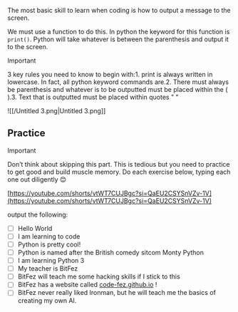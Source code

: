 The most basic skill to learn when coding is how to output a message to the screen.

We must use a function to do this. In python the keyword for this function is `print()`. Python will take whatever is between the parenthesis and output it to the screen.

  

> [!important]  
> 3 key rules you need to know to begin with:1. print is always written in lowercase. In fact, all python keyword commands are.2. There must always be parenthesis and whatever is to be outputted must be placed within the ( ).3. Text that is outputted must be placed within quotes " "  

  

![[/Untitled 3.png|Untitled 3.png]]

## Practice

> [!important]  
> Don’t think about skipping this part. This is tedious but you need to practice to get good and build muscle memory. Do each exercise below, typing each one out diligently 😊  

[https://youtube.com/shorts/vtWT7CUJBgc?si=QaEU2CSYSnVZv-1V](https://youtube.com/shorts/vtWT7CUJBgc?si=QaEU2CSYSnVZv-1V)

output the following:

- [ ] Hello World
- [ ] I am learning to code
- [ ] Python is pretty cool!
- [ ] Python is named after the British comedy sitcom Monty Python
- [ ] I am learning Python 3
- [ ] My teacher is BitFez
- [ ] BitFez will teach me some hacking skills if I stick to this
- [ ] BitFez has a website called [code-fez.github.io](https://code-fez.github.io) !
- [ ] BitFez never really liked Ironman, but he will teach me the basics of creating my own AI.